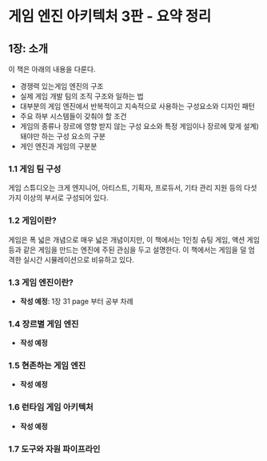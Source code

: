 # 게임 엔진 아키텍처 3판 - 요약 정리

## 1장: 소개
이 책은 아래의 내용을 다룬다.
- 경쟁력 있는게임 엔진의 구조
- 실제 게임 개발 팀의 조직 구조와 일하는 법
- 대부분의 게임 엔진에서 반복적이고 지속적으로 사용하는 구성요소와 디자인 패턴
- 주요 하부 시스템들이 갖춰야 할 조건
- 게임의 종류나 장르에 영향 받지 않는 구성 요소와 특정 게임이나 장르에 맞게 설계)돼야만 하는 구성 요소의 구분
- 게인 엔진과 게임의 구분분

### 1.1 게임 팀 구성
게임 스튜디오는 크게 엔지니어, 아티스트, 기획자, 프로듀서, 기타 관리 지원 등의 다섯 가지 이상의 부서로 구성되어 있다.

### 1.2 게임이란?
게임은 폭 넓은 개념으로 매우 넓은 개념이지만, 이 책에서는 1인칭 슈팅 게임, 액션 게임 등과 같은 게임을 만드는 엔진에 주된 관심을 두고 설명한다.
이 책에서는 게임을 덜 엄격한 실시간 시뮬레이션으로 비유하고 있다.


### 1.3 게임 엔진이란?
- **작성 예정**: 1장 31 page 부터 공부 차례

### 1.4 장르별 게임 엔진
- **작성 예정**

### 1.5 현존하는 게임 엔진
- **작성 예정**

### 1.6 런타임 게임 아키텍처
- **작성 예정**

### 1.7 도구와 자원 파이프라인




